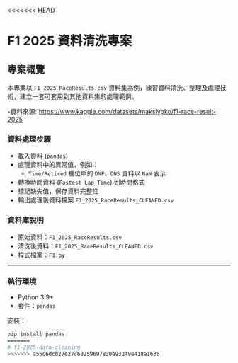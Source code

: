 <<<<<<< HEAD
# F1 2025 資料清洗專案

## 專案概覽
本專案以 `F1_2025_RaceResults.csv` 資料集為例，練習資料清洗、整理及處理技術，建立一套可套用到其他資料集的處理範例。

-資料來源:`https://www.kaggle.com/datasets/makslypko/f1-race-result-2025
### 資料處理步驟
- 載入資料 (`pandas`)
- 處理資料中的異常值，例如：
  - `Time/Retired` 欄位中的 `DNF`、`DNS` 資料以 `NaN` 表示
- 轉換時間資料 (`Fastest Lap Time`) 到時間格式
- 標記缺失值，保存資料完整性
- 輸出處理後資料檔案 `F1_2025_RaceResults_CLEANED.csv`

### 資料庫說明
- 原始資料：`F1_2025_RaceResults.csv`
- 清洗後資料：`F1_2025_RaceResults_CLEANED.csv`
- 程式檔案：`F1.py`

---

### 執行環境
- Python 3.9+
- 套件：`pandas`

安裝：
```bash
pip install pandas
=======
# f1-2025-data-cleaning
>>>>>>> a55c6dcb27e27c68259697830e93249e418a1636
